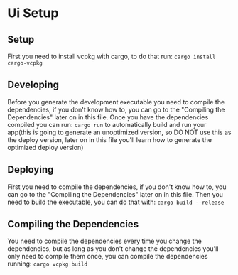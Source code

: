 # Ui Setup

## Setup
First you need to install vcpkg with cargo, to do that run: `cargo install cargo-vcpkg`

## Developing
Before you generate the development executable you need to compile the dependencies, if you don't know how to, you can go to the "Compiling the Dependencies" later on in this file.
Once you have the dependencies compiled you can run: `cargo run` to automatically build and run your app(this is going to generate an unoptimized version, so DO NOT use this as the deploy version, later on in this file you'll learn how to generate the optimized deploy version)

## Deploying
First you need to compile the dependencies, if you don't know how to, you can go to the "Compiling the Dependencies" later on in this file. 
Then you need to build the executable, you can do that with: `cargo build --release`

## Compiling the Dependencies
You need to compile the dependencies every time you change the dependencies, but as long as you don't change the dependencies you'll only need to compile them once, you can compile the dependencies running: `cargo vcpkg build`
